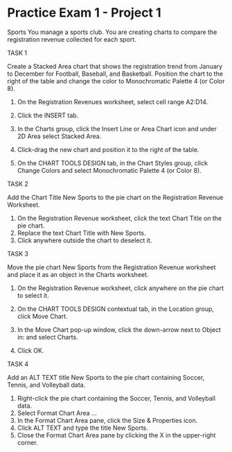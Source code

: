 # Practice Exam 1 - Project 1
Sports
You manage a sports club. You are creating charts to compare the registration revenue collected for each sport.

TASK 1
 
Create a Stacked Area chart that shows the registration trend from January to December for Football, Baseball, and Basketball. Position the chart to the right of the table and change the color to Monochromatic Palette 4 (or Color 8).

1. On the Registration Revenues worksheet, select cell range A2:D14.
2. Click the INSERT tab.
3. In the Charts group, click the Insert Line or Area Chart icon and under 2D Area select Stacked Area.
 

4. Click-drag the new chart and position it to the right of the table.
5. On the CHART TOOLS DESIGN tab, in the Chart Styles group, click Change Colors and select Monochromatic Palette 4 (or Color 8).
 
TASK 2

Add the Chart Title New Sports to the pie chart on the Registration Revenue Worksheet.

1. On the Registration Revenue worksheet, click the text Chart Title on the pie chart.
2. Replace the text Chart Title with New Sports.
3. Click anywhere outside the chart to deselect it.

 

TASK 3

Move the pie chart New Sports from the Registration Revenue worksheet and place it as an object in the Charts worksheet.

1. On the Registration Revenue worksheet, click anywhere on the pie chart to select it.
2. On the CHART TOOLS DESIGN contextual tab, in the Location group, click Move Chart.

 

3. In the Move Chart pop-up window, click the down-arrow next to Object in: and select Charts.
4. Click OK.

 

TASK 4

Add an ALT TEXT title New Sports to the pie chart containing Soccer, Tennis, and Volleyball data.

1.  Right-click the pie chart containing the Soccer, Tennis, and Volleyball data.
2.  Select Format Chart Area …
3.  In the Format Chart Area pane, click the Size & Properties icon.
4.  Click ALT TEXT and type the title New Sports.
5.  Close the Format Chart Area pane by clicking the X in the upper-right corner.
